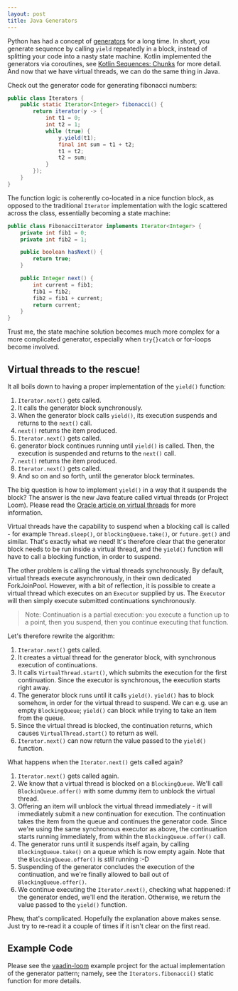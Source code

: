 ```yaml
---
layout: post
title: Java Generators
---
```


Python has had a concept of [generators](https://wiki.python.org/moin/Generators) for a long time. In short,
you generate sequence by calling `yield` repeatedly in a block, instead of splitting your code into a nasty state machine.
Kotlin implemented the generators via coroutines, see [Kotlin Sequences: Chunks](https://kotlinlang.org/docs/sequences.html#from-chunks)
for more detail. And now that we have virtual threads, we can do the same thing in Java.

Check out the generator code for generating fibonacci numbers:

```java
public class Iterators {
    public static Iterator<Integer> fibonacci() {
        return iterator(y -> {
            int t1 = 0;
            int t2 = 1;
            while (true) {
                y.yield(t1);
                final int sum = t1 + t2;
                t1 = t2;
                t2 = sum;
            }
        });
    }
}
```

The function logic is coherently co-located in a nice function block, as opposed to the traditional
`Iterator` implementation with the logic scattered across the class, essentially becoming a state machine:

```java
public class FibonacciIterator implements Iterator<Integer> {
    private int fib1 = 0;
    private int fib2 = 1;

    public boolean hasNext() {
        return true; 
    }

    public Integer next() {
        int current = fib1;
        fib1 = fib2;
        fib2 = fib1 + current;
        return current;
    }
}
```
Trust me, the state machine solution becomes much more complex for a more complicated generator, especially when
`try{}catch` or for-loops become involved.

## Virtual threads to the rescue!

It all boils down to having a proper implementation of the `yield()` function:

1. `Iterator.next()` gets called.
2. It calls the generator block synchronously.
3. When the generator block calls `yield()`, its execution suspends and returns to the `next()` call.
4. `next()` returns the item produced.
5. `Iterator.next()` gets called.
6. generator block continues running until `yield()` is called. Then, the execution is suspended and returns to the `next()` call.
7. `next()` returns the item produced.
8. `Iterator.next()` gets called.
9. And so on and so forth, until the generator block terminates.

The big question is how to implement `yield()` in a way that it suspends the block? The answer is the new Java feature called virtual threads (or Project Loom).
Please read the [Oracle article on virtual threads](https://blogs.oracle.com/javamagazine/post/java-loom-virtual-threads-platform-threads)
for more information.

Virtual threads have the capability to suspend when a blocking call is called - for example `Thread.sleep()`,
or `blockingQueue.take()`, or `future.get()` and similar. That's exactly what we need! It's therefore clear
that the generator block needs to be run inside a virtual thread, and the `yield()` function will
have to call a blocking function, in order to suspend.

The other problem is calling the virtual threads synchronously. By default, virtual threads execute
asynchronously, in their own dedicated ForkJoinPool. However, with a bit of reflection, it is possible
to create a virtual thread which executes on an `Executor` supplied by us. The `Executor`
will then simply execute submitted continuations synchronously.

> Note: Continuation is a partial execution: you execute a function up to a point, then you suspend,
> then you continue executing that function.

Let's therefore rewrite the algorithm:

1. `Iterator.next()` gets called.
2. It creates a virtual thread for the generator block, with synchronous execution of continuations.
3. It calls `VirtualThread.start()`, which submits the execution for the first continuation. Since the executor is synchronous,
   the execution starts right away.
4. The generator block runs until it calls `yield()`. `yield()` has to block somehow, in order for
   the virtual thread to suspend. We can e.g. use an empty `BlockingQueue`; `yield()` can block while
   trying to take an item from the queue.
5. Since the virtual thread is blocked, the continuation returns, which causes `VirtualThread.start()` to return as well.
6. `Iterator.next()` can now return the value passed to the `yield()` function.

What happens when the `Iterator.next()` gets called again?

1. `Iterator.next()` gets called again.
2. We know that a virtual thread is blocked on a `BlockingQueue`. We'll call `BlockinQueue.offer()` with some dummy item to unblock the virtual thread.
3. Offering an item will unblock the virtual thread immediately - it will immediately submit a new continuation for execution.
   The continuation takes the item from the queue and continues the generator code.
   Since we're using the same synchronous executor as above, the continuation starts running immediately, from within the `BlockingQueue.offer()` call.
4. The generator runs until it suspends itself again, by calling `BlockingQueue.take()` on a queue which is now empty again. Note that
   the `BlockingQueue.offer()` is *still* running :-D
5. Suspending of the generator concludes the execution of the continuation, and we're finally allowed to bail out of `BlockingQueue.offer()`.
6. We continue executing the `Iterator.next()`, checking what happened: if the generator ended,
   we'll end the iteration. Otherwise, we return the value passed to the `yield()` function.

Phew, that's complicated. Hopefully the explanation above makes sense. Just try to re-read it
a couple of times if it isn't clear on the first read.

## Example Code

Please see the [vaadin-loom](https://github.com/mvysny/vaadin-loom) example project for the actual
implementation of the generator pattern; namely, see the `Iterators.fibonacci()` static function
for more details.
